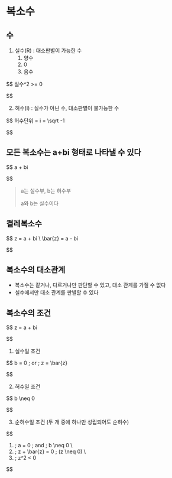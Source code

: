 # 복소수

## 수

1. 실수(R) : 대소판별이 가능한 수
   1. 양수
   2. 0
   3. 음수

$$
실수^2 >= 0

$$

2. 허수(I) : 실수가 아닌 수, 대소판별이 불가능한 수

$$
허수단위 = i = \sqrt -1

$$

## 모든 복소수는 a+bi 형태로 나타낼 수 있다

$$
a + bi

$$

> a는 실수부, b는 허수부
>
> a와 b는 실수이다

## 켤레복소수

$$
z = a + bi \\
\bar{z} = a - bi

$$

## 복소수의 대소관계

- 복소수는 같거나, 다르거나만 판단할 수 있고, 대소 관계를 가질 수 없다
- 실수에서만 대소 관계를 판별할 수 있다

## 복소수의 조건

$$
z = a + bi

$$

1. 실수일 조건

$$
b = 0 \; or \; z = \bar{z}

$$

2. 허수일 조건

$$
b \neq 0

$$

3. 순허수일 조건 (두 개 중에 하나만 성립되어도 순허수)

$$
1. \; a = 0 \; and \; b \neq 0 \\
2. \; z + \bar{z} = 0 \; (z \neq 0) \\
3. \;  z^2 < 0

$$
